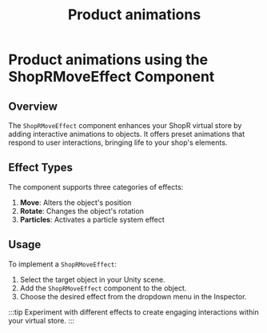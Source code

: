 ﻿---
title: Product animations
sidebar_position: 20
description: An overview of the ShopRMoveEffect component for animating objects in ShopR virtual stores.
---

# Product animations using the ShopRMoveEffect Component

## Overview

The `ShopRMoveEffect` component enhances your ShopR virtual store by adding interactive animations to objects. It offers preset animations that respond to user interactions, bringing life to your shop's elements.

## Effect Types

The component supports three categories of effects:

1. **Move**: Alters the object's position
2. **Rotate**: Changes the object's rotation
3. **Particles**: Activates a particle system effect

## Usage

To implement a `ShopRMoveEffect`:

1. Select the target object in your Unity scene.
2. Add the `ShopRMoveEffect` component to the object.
3. Choose the desired effect from the dropdown menu in the Inspector.

:::tip
Experiment with different effects to create engaging interactions within your virtual store.
:::